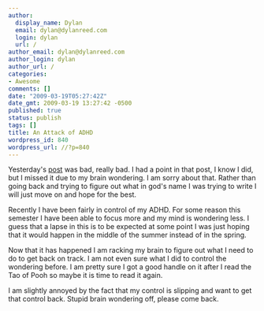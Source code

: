 ```yaml
---
author:
  display_name: Dylan
  email: dylan@dylanreed.com
  login: dylan
  url: /
author_email: dylan@dylanreed.com
author_login: dylan
author_url: /
categories:
- Awesome
comments: []
date: "2009-03-19T05:27:42Z"
date_gmt: 2009-03-19 13:27:42 -0500
published: true
status: publish
tags: []
title: An Attack of ADHD
wordpress_id: 840
wordpress_url: //?p=840
---
```


Yesterday's [post][1] was bad, really bad. I had a point in that post, I know I did, but I missed it due to my brain wondering.  I am sorry about that. Rather than going back and trying to figure out what in god's name I was trying to write I will just move on and hope for the best.

   [1]: /2009/03/18/a-new-fighter-has-entered-the-ring/

Recently I have been fairly in control of my ADHD. For some reason this semester I have been able to focus more and my mind is wondering less. I guess that a lapse in this is to be expected at some point I was just hoping that it would happen in the middle of the summer instead of in the spring.

Now that it has happened I am racking my brain to figure out what I need to do to get back on track. I am not even sure what I did to control the wondering before. I am pretty sure I got a good handle on it after I read the Tao of Pooh so maybe it is time to read it again.

I am slightly annoyed by the fact that my control is slipping and want to get that control back. Stupid brain wondering off, please come back. 
